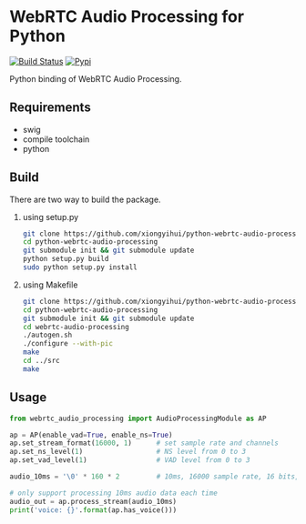 # WebRTC Audio Processing for Python

[![Build Status](https://travis-ci.org/xiongyihui/python-webrtc-audio-processing.svg?branch=master)](https://travis-ci.org/xiongyihui/python-webrtc-audio-processing)
[![Pypi](https://img.shields.io/pypi/v/webrtc_audio_processing.svg)](https://pypi.python.org/pypi/webrtc_audio_processing)

Python binding of WebRTC Audio Processing.

## Requirements
+ swig
+ compile toolchain
+ python

## Build
There are two way to build the package.

1. using setup.py

    ```bash
    git clone https://github.com/xiongyihui/python-webrtc-audio-processing.git
    cd python-webrtc-audio-processing
    git submodule init && git submodule update
    python setup.py build
    sudo python setup.py install
    ```

2. using Makefile

    ```bash
    git clone https://github.com/xiongyihui/python-webrtc-audio-processing.git
    cd python-webrtc-audio-processing
    git submodule init && git submodule update
    cd webrtc-audio-processing
    ./autogen.sh
    ./configure --with-pic
    make
    cd ../src
    make
    ```

## Usage
```python
from webrtc_audio_processing import AudioProcessingModule as AP

ap = AP(enable_vad=True, enable_ns=True)
ap.set_stream_format(16000, 1)      # set sample rate and channels
ap.set_ns_level(1)                  # NS level from 0 to 3
ap.set_vad_level(1)                 # VAD level from 0 to 3

audio_10ms = '\0' * 160 * 2         # 10ms, 16000 sample rate, 16 bits, 1 channel

# only support processing 10ms audio data each time
audio_out = ap.process_stream(audio_10ms)
print('voice: {}'.format(ap.has_voice()))
```

